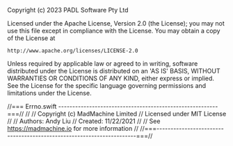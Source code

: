 Copyright (c) 2023 PADL Software Pty Ltd

Licensed under the Apache License, Version 2.0 (the License);
you may not use this file except in compliance with the License.
You may obtain a copy of the License at

    http://www.apache.org/licenses/LICENSE-2.0

Unless required by applicable law or agreed to in writing, software
distributed under the License is distributed on an 'AS IS' BASIS,
WITHOUT WARRANTIES OR CONDITIONS OF ANY KIND, either express or implied.
See the License for the specific language governing permissions and
limitations under the License.

//=== Errno.swift ---------------------------------------------------------===//
//
// Copyright (c) MadMachine Limited
// Licensed under MIT License
//
// Authors: Andy Liu
// Created: 11/22/2021
//
// See https://madmachine.io for more information
//
//===----------------------------------------------------------------------===//

